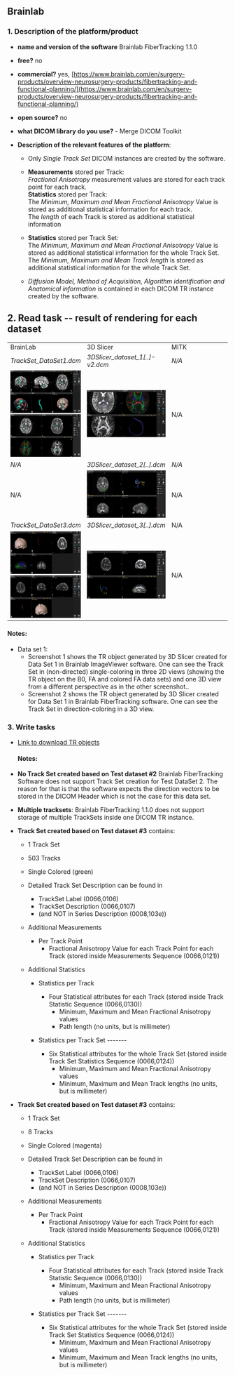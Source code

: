 ## Brainlab

### 1. Description of the platform/product

   * **name and version of the software** Brainlab FiberTracking 1.1.0
   * **free?** no
   * **commercial?** yes, [https://www.brainlab.com/en/surgery-products/overview-neurosurgery-products/fibertracking-and-functional-planning/](https://www.brainlab.com/en/surgery-products/overview-neurosurgery-products/fibertracking-and-functional-planning/)
   * **open source?** no
   * **what DICOM library do you use?** - Merge DICOM Toolkit

   * **Description of the relevant features of the platform**:

     * Only _Single Track Set_ DICOM instances are created by the software.
     * **Measurements** stored per Track:  
       _Fractional Anisotropy_ measurement values are stored for each track point for each track.  
       **Statistics** stored per Track:  
       The _Minimum, Maximum and Mean Fractional Anisotropy_ Value is stored as additional statistical information for each track.  
       The _length_ of each Track is stored as additional statistical information

     * **Statistics** stored per Track Set:  
       The _Minimum, Maximum and Mean Fractional Anisotropy_ Value is stored as additional statistical information for the whole Track Set.  
       The _Minimum, Maximum and Mean Track length_ is stored as additional statistical information for the whole Track Set.

     * _Diffusion Model, Method of Acquisition, Algorithm identification and Anatomical information_ is contained in each DICOM TR instance created by the software.

## 2. Read task -- result of rendering for each dataset

<table> 
<tr>
  <td width="33%">BrainLab</td>
  <td width="33%">3D Slicer</td>
  <td width="33%">MITK</td>
</tr>


<!-- dataset_1 -->
<tr>
  <td><i>TrackSet_DataSet1.dcm</i></td>
  <td><i>3DSlicer_dataset_1[..]-v2.dcm</i></td>
  <td><i>N/A</i></td>
</tr>

<tr>
  <td>
    <img src="brainlab/brainlab-dataset1-1.JPG" width="200">
    <img src="brainlab/brainlab-dataset1-2.JPG" width="200">  
  </td>
   
  <td>
  <img src="brainlab/slicer-dataset1.png" width="200">
  </td>
   
  <td>
  N/A
  </td>
</tr>


<!-- dataset_2 -->
<tr>
  <td><i>N/A</i></td>
  <td><i>3DSlicer_dataset_2[..].dcm</i></td>
  <td><i>N/A</i></td>
</tr>

<tr>
   <td>
   N/A
   </td>
   
   <td>
   <img src="brainlab/Slicer_TrackSet2_LoadedByBrainlab.JPG" width="200">
   </td>
   
   <td>
   N/A
   </td>
</tr>

<!-- dataset_3 -->
<tr>
  <td><i>TrackSet_DataSet3.dcm</i></td>
  <td><i>3DSlicer_dataset_3[..].dcm</i></td>
  <td>N/A</td>
</tr>

<tr>
  <td>
    <img src="brainlab/brainlab-dataset3-1.JPG" width="200">
    <img src="brainlab/brainlab-dataset3-2.JPG" width="200">
  </td>
  
  <td>
    <img src="brainlab/Slicer_TrackSet3_LoadedByBrainlab.JPG" width="200"> 
  </td>
  
  <td>
    N/A
  </td>
  
</tr>
</table>


#### Notes:
- Data set 1:
  - Screenshot 1 shows the TR object generated by 3D Slicer created for Data Set 1 in Brainlab ImageViewer software. One can see the Track Set in (non-directed) single-coloring in three 2D views (showing the TR object on the B0, FA and colored FA data sets) and one 3D view from a different perspective as in the other screenshot.. 
  - Screenshot 2 shows the TR object generated by 3D Slicer created for Data Set 1 in Brainlab FiberTracking software. One can see the Track Set in direction-coloring in a 3D view.


### 3. Write tasks

- [Link to download TR objects](https://www.dropbox.com/sh/gmy2nt1mlfk1k2w/AABlqE8dHd6PUWd5upKZ-Dtua/BrainLab?dl=0)

  #### Notes:

- **No Track Set created based on Test dataset #2**
  Brainlab FiberTracking Software does not support Track Set creation for Test DataSet 2. The reason for that is that the software expects the direction vectors to be stored in the DICOM Header which is not the case for this data set.
  
- **Multiple tracksets**: Brainlab FiberTracking 1.1.0 does not support storage of multiple TrackSets inside one DICOM TR instance.



- **Track Set created based on Test dataset #3** contains:
  - 1 Track Set
  - 503 Tracks
  - Single Colored (green)
  
  - Detailed Track Set Description can be found in
    - TrackSet Label       (0066,0106)
    - TrackSet Description (0066,0107)
    - (and NOT in Series Description (0008,103e))

  - Additional Measurements
    - Per Track Point
      - Fractional Anisotropy Value for each Track Point for each Track  (stored inside Measurements Sequence (0066,0121)) 

  - Additional Statistics

    - Statistics per Track
      - Four Statistical attributes for each Track (stored inside Track Statistic Sequence (0066,0130))
        - Minimum, Maximum and Mean Fractional Anisotropy values  
        - Path length (no units, but is millimeter)

    - Statistics per Track Set -------
      - Six Statistical attributes for the whole Track Set (stored inside Track Set Statistics Sequence (0066,0124))
        - Minimum, Maximum and Mean Fractional Anisotropy values  
        - Minimum, Maximum and Mean Track lengths (no units, but is millimeter)


- **Track Set created based on Test dataset #3** contains:
  - 1 Track Set
  - 8 Tracks
  - Single Colored (magenta)
  
  - Detailed Track Set Description can be found in
    - TrackSet Label       (0066,0106)
    - TrackSet Description (0066,0107)
    - (and NOT in Series Description (0008,103e))


  - Additional Measurements
    - Per Track Point
      - Fractional Anisotropy Value for each Track Point for each Track  (stored inside Measurements Sequence (0066,0121)) 

  - Additional Statistics
    - Statistics per Track
      - Four Statistical attributes for each Track (stored inside Track Statistic Sequence (0066,0130))
        - Minimum, Maximum and Mean Fractional Anisotropy values  
        - Path length (no units, but is millimeter)

    - Statistics per Track Set -------
      - Six Statistical attributes for the whole Track Set (stored inside Track Set Statistics Sequence (0066,0124))
        - Minimum, Maximum and Mean Fractional Anisotropy values  
        - Minimum, Maximum and Mean Track lengths (no units, but is millimeter)

